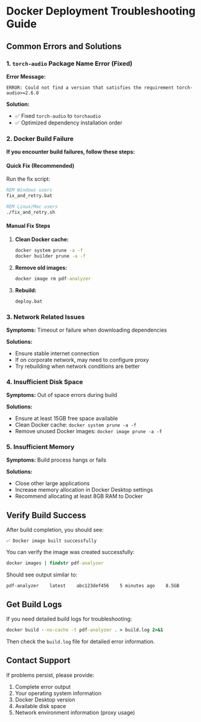 # Docker Deployment Troubleshooting Guide

## Common Errors and Solutions

### 1. `torch-audio` Package Name Error (Fixed)

**Error Message:**
```
ERROR: Could not find a version that satisfies the requirement torch-audio>=2.6.0
```

**Solution:**
- ✅ Fixed `torch-audio` to `torchaudio`
- ✅ Optimized dependency installation order

### 2. Docker Build Failure

**If you encounter build failures, follow these steps:**

#### Quick Fix (Recommended)
Run the fix script:
```cmd
REM Windows users
fix_and_retry.bat

REM Linux/Mac users  
./fix_and_retry.sh
```

#### Manual Fix Steps

1. **Clean Docker cache:**
   ```cmd
   docker system prune -a -f
   docker builder prune -a -f
   ```

2. **Remove old images:**
   ```cmd
   docker image rm pdf-analyzer
   ```

3. **Rebuild:**
   ```cmd
   deploy.bat
   ```

### 3. Network Related Issues

**Symptoms:** Timeout or failure when downloading dependencies

**Solutions:**
- Ensure stable internet connection
- If on corporate network, may need to configure proxy
- Try rebuilding when network conditions are better

### 4. Insufficient Disk Space

**Symptoms:** Out of space errors during build

**Solutions:**
- Ensure at least 15GB free space available
- Clean Docker cache: `docker system prune -a -f`
- Remove unused Docker images: `docker image prune -a -f`

### 5. Insufficient Memory

**Symptoms:** Build process hangs or fails

**Solutions:**
- Close other large applications
- Increase memory allocation in Docker Desktop settings
- Recommend allocating at least 8GB RAM to Docker

## Verify Build Success

After build completion, you should see:
```
✅ Docker image built successfully
```

You can verify the image was created successfully:
```cmd
docker images | findstr pdf-analyzer
```

Should see output similar to:
```
pdf-analyzer    latest    abc123def456    5 minutes ago    8.5GB
```

## Get Build Logs

If you need detailed build logs for troubleshooting:
```cmd
docker build --no-cache -t pdf-analyzer . > build.log 2>&1
```

Then check the `build.log` file for detailed error information.

## Contact Support

If problems persist, please provide:
1. Complete error output
2. Your operating system information
3. Docker Desktop version
4. Available disk space
5. Network environment information (proxy usage)